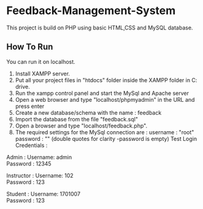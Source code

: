 # Feedback-Management-System

This project is build on PHP using basic HTML,CSS and MySQL database.

## How To Run
You can run it on localhost.

1. Install XAMPP server.
2. Put all your project files in "htdocs" folder inside the XAMPP folder in C: drive.
3. Run the xampp control panel and start the MySql and Apache server
4. Open a web browser and type "localhost/phpmyadmin" in the URL and press enter
5. Create a new database/schema with the name : feedback
6. Import the database from the file "feedback.sql"
7. Open a browser and type "localhost/feedback.php".
8. The required settings for the MySql connection are : 
	username : "root"
	password : ""  (double quotes for clarity -password is empty)
Test Login Credentials :

Admin :  		Username:  admin	
	    		Password : 12345

Instructor :    Username:  102	
	    		Password : 123

Student :       Username:  1701007	
	    		Password : 123
